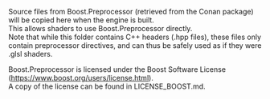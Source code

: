 Source files from Boost.Preprocessor (retrieved from the Conan package)
will be copied here when the engine is built.  
This allows shaders to use Boost.Preprocessor directly.  
Note that while this folder contains C++ headers (.hpp files), these files only contain preprocessor directives, and can thus be safely used as if they were .glsl shaders.

Boost.Preprocessor is licensed under the Boost Software License (https://www.boost.org/users/license.html).  
A copy of the license can be found in LICENSE_BOOST.md.